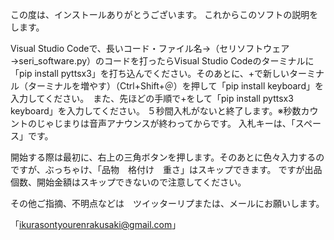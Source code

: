 この度は、インストールありがとうございます。
これからこのソフトの説明をします。


Visual Studio Codeで、長いコード・ファイル名→（セリソフトウェア→seri_software.py）のコードを打ったらVisual Studio Codeのターミナルに「pip install pyttsx3」を打ち込んでください。そのあとに、+で新しいターミナル（ターミナルを増やす）（Ctrl+Shift+＠）を押して「pip install keyboard」を入力してください。　また、先ほどの手順で+をして「pip install pyttsx3 keyboard」を入力してください。
５秒間入札がないと終了します。※秒数カウントのじゃじまりは音声アナウンスが終わってからです。
入札キーは、「スペース」です。

開始する際は最初に、右上の三角ボタンを押します。そのあとに色々入力するのですが、ぶっちゃけ、「品物　格付け　重さ」はスキップできます。
ですが出品個数、開始金額はスキップできないので注意してください。

その他ご指摘、不明点などは　ツイッターリプまたは、メールにお願いします。

「ikurasontyourenrakusaki@gmail.com」



